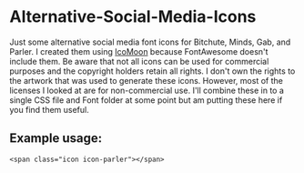 # Alternative-Social-Media-Icons
Just some alternative social media font icons for Bitchute, Minds, Gab, and Parler. I created them using [IcoMoon](https://icomoon.io/app/) because FontAwesome doesn't include them. Be aware that not all icons can be used for commercial purposes and the copyright holders retain all rights. I don't own the rights to the artwork that was used to generate these icons. However, most of the licenses I looked at are for non-commercial use. I'll combine these in to a single CSS file and Font folder at some point but am putting these here if you find them useful.

## Example usage:

`<span class="icon icon-parler"></span>`
